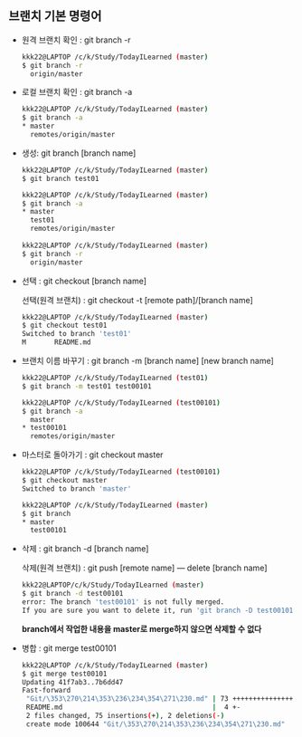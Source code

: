 ## 브랜치 기본 명령어

- 원격 브랜치 확인 : git branch -r

  ```bash
  kkk22@LAPTOP /c/k/Study/TodayILearned (master)
  $ git branch -r
    origin/master
  ```

  

- 로컬 브랜치 확인 : git branch -a

  ```bash
  kkk22@LAPTOP /c/k/Study/TodayILearned (master)
  $ git branch -a
  * master
    remotes/origin/master
  ```

  

- 생성: git branch [branch name]

  ```bash
  kkk22@LAPTOP /c/k/Study/TodayILearned (master)
  $ git branch test01
  
  kkk22@LAPTOP /c/k/Study/TodayILearned (master)
  $ git branch -a
  * master
    test01
    remotes/origin/master
    
  kkk22@LAPTOP /c/k/Study/TodayILearned (master)
  $ git branch -r
    origin/master
  ```

  

- 선택 : git checkout [branch name]

  선택(원격 브랜치) : git checkout -t [remote path]/[branch name]

  ```bash
  kkk22@LAPTOP /c/k/Study/TodayILearned (master)
  $ git checkout test01
  Switched to branch 'test01'
  M       README.md
  ```

  

- 브랜치 이름 바꾸기 : git branch -m [branch name] [new branch name]

  ```bash
  kkk22@LAPTOP /c/k/Study/TodayILearned (test01)
  $ git branch -m test01 test00101
  
  kkk22@LAPTOP /c/k/Study/TodayILearned (test00101)
  $ git branch -a
    master
  * test00101
    remotes/origin/master
  ```



- 마스터로 돌아가기 : git checkout master

  ```bash
  kkk22@LAPTOP /c/k/Study/TodayILearned (test00101)
  $ git checkout master
  Switched to branch 'master'
  
  kkk22@LAPTOP /c/k/Study/TodayILearned (master)
  $ git branch
  * master
    test00101
  ```

  

- 삭제 : git branch -d [branch name]

  삭제(원격 브랜치) : git push [remote name] — delete [branch name]

  ```bash
  kkk22@LAPTOP/c/k/Study/TodayILearned (master)
  $ git branch -d test00101
  error: The branch 'test00101' is not fully merged.
  If you are sure you want to delete it, run 'git branch -D test00101'.
  ```

  **branch에서 작업한 내용을 master로 merge하지 않으면 삭제할 수 없다**



- 병합 : git merge test00101

  ```bash
  kkk22@LAPTOP /c/k/Study/TodayILearned (master)
  $ git merge test00101
  Updating 41f7ab3..7b6dd47
  Fast-forward
   "Git/\353\270\214\353\236\234\354\271\230.md" | 73 +++++++++++++++++++++++++++
   README.md                                     |  4 +-
   2 files changed, 75 insertions(+), 2 deletions(-)
   create mode 100644 "Git/\353\270\214\353\236\234\354\271\230.md"
  ```

